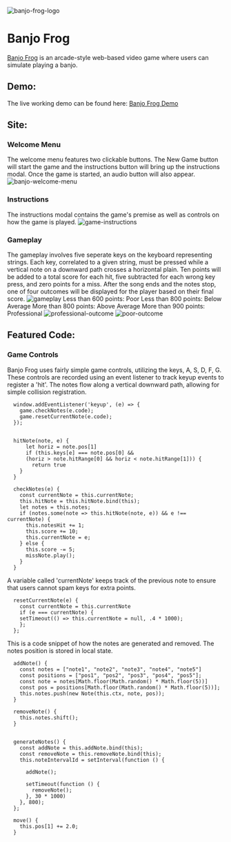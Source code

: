 ![banjo-frog-logo](assets/images/FINAL_LOGO.png)

# Banjo Frog
[Banjo Frog](https://daniel-bogart.github.io/Banjo-Frog/) is an arcade-style web-based video game where users can simulate playing a banjo.

## Demo:
The live working demo can be found here: [Banjo Frog Demo](https://daniel-bogart.github.io/Banjo-Frog/)

## Site:
### Welcome Menu
The welcome menu features two clickable buttons. The New Game button will start the game and the instructions button will bring up the instructions modal.
Once the game is started, an audio button will also appear.
![banjo-welcome-menu](assets/images/readme_images/menu_photo.png)

### Instructions
The instructions modal contains the game's premise as well as controls on how the game is played.
![game-instructions](assets/images/readme_images/instructions_photo.png)

### Gameplay
The gameplay involves five seperate keys on the keyboard representing strings. Each key, correlated to a given string, must be pressed while a vertical note on a 
downward path crosses a horizontal plain. Ten points will be added to a total score for each hit, five subtracted for each wrong key press, and zero points for a miss.
After the song ends and the notes stop, one of four outcomes will be displayed for the player based on their final score.
![gameplay](assets/images/readme_images/gameplay_photo.png)
Less than 600 points: Poor
Less than 800 points: Below Average
More than 800 points: Above Average
More than 900 points: Professional
![professional-outcome](assets/images/readme_images/win_photo.png)
![poor-outcome](assets/images/readme_images/lose_photo.png)

## Featured Code:
### Game Controls
Banjo Frog uses fairly simple game controls, utilizing the keys, A, S, D, F, G. These controls are recorded using an event listener to track
keyup events to register a 'hit'. The notes flow along a vertical downward path, allowing for simple collision registration.

```
  window.addEventListener('keyup', (e) => {
    game.checkNotes(e.code);
    game.resetCurrentNote(e.code);
  });


  hitNote(note, e) {
      let horiz = note.pos[1]
      if (this.keys[e] === note.pos[0] && 
      (horiz > note.hitRange[0] && horiz < note.hitRange[1])) {
        return true
    }
  }

  checkNotes(e) {
    const currentNote = this.currentNote;
    this.hitNote = this.hitNote.bind(this);
    let notes = this.notes;
    if (notes.some(note => this.hitNote(note, e)) && e !== currentNote) {
      this.notesHit += 1;
      this.score += 10;
      this.currentNote = e;
    } else {
      this.score -= 5;
      missNote.play();
    }
  }
```

A variable called 'currentNote' keeps track of the previous note to ensure that users cannot spam keys for extra points.
```
  resetCurrentNote(e) {
    const currentNote = this.currentNote
    if (e === currentNote) {
    setTimeout(() => this.currentNote = null, .4 * 1000);
    };
  };
```

This is a code snippet of how the notes are generated and removed. The notes position is stored in local state.
```
  addNote() {
    const notes = ["note1", "note2", "note3", "note4", "note5"]
    const positions = ["pos1", "pos2", "pos3", "pos4", "pos5"];
    const note = notes[Math.floor(Math.random() * Math.floor(5))]
    const pos = positions[Math.floor(Math.random() * Math.floor(5))];
    this.notes.push(new Note(this.ctx, note, pos));
  }
  
  removeNote() {
    this.notes.shift();
  }
  
  
  generateNotes() {
    const addNote = this.addNote.bind(this);
    const removeNote = this.removeNote.bind(this);
    this.noteIntervalId = setInterval(function () {
      
      addNote();
      
      setTimeout(function () {
        removeNote();
      }, 30 * 1000)
    }, 800);
  };

  move() {
    this.pos[1] += 2.0;
  }
```